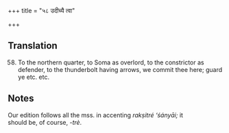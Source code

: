 +++
title = "५८ उदीच्यै त्वा"

+++
## Translation
58. To the northern quarter, to Soma as overlord, to the constrictor as  
defender, to the thunderbolt having arrows, we commit thee here; guard  
ye etc. etc.

## Notes
Our edition follows all the mss. in accenting *rakṣitré ‘śányāi;* it  
should be, of course, *-trè*.
